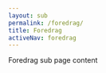 ```yaml
---
layout: sub
permalink: /foredrag/
title: Foredrag
activeNav: foredrag
---
```


Foredrag sub page content